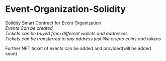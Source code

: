 # Event-Organization-Solidity
Solidity Smart Contract for Event Organization<br>
*Events Can be created*<br>
*Tickets can be buyed from different wallets and addresses*<br>
*Tickets can be transferred to any address just like crypto coins and tokens*<br>

Further NFT ticket of events can be added and provided(will be added soon)
